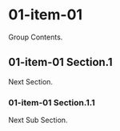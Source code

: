 # 01-item-01

Group Contents.

## 01-item-01 Section.1

Next Section.

### 01-item-01 Section.1.1

Next Sub Section.
